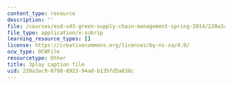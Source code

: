 ```yaml
---
content_type: resource
description: ''
file: /courses/esd-s43-green-supply-chain-management-spring-2014/220a3ac90798892394adb135fd5a638c_gpuvUU0Nl4k.srt
file_type: application/x-subrip
learning_resource_types: []
license: https://creativecommons.org/licenses/by-nc-sa/4.0/
ocw_type: OCWFile
resourcetype: Other
title: 3play caption file
uid: 220a3ac9-0798-8923-94ad-b135fd5a638c
---
```

